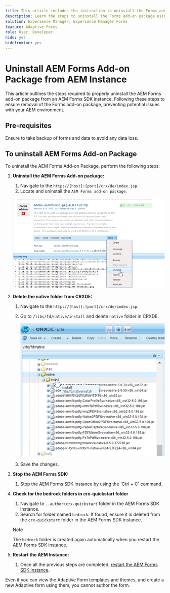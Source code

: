 ```yaml
---
title: This article includes the instruction to uninstall the Forms add-on package using CRX Package Manager.
description: Learn the steps to uninstall the Forms add-on package using CRX Package Manager.
solution: Experience Manager, Experience Manager Forms
feature: Adaptive Forms
role: User, Developer
hide: yes
hidefromtoc: yes
---
```


# Uninstall AEM Forms Add-on Package from AEM Instance

This article outlines the steps required to properly uninstall the AEM Forms add-on package from an AEM Forms SDK instance. Following these steps to ensure removal of the Forms add-on package, preventing potential issues with your AEM environment.

## Pre-requisites

Ensure to take backup of forms and data to avoid any data loss.

## To uninstall AEM Forms Add-on Package

To uninstall the AEM Forms Add-on Package, perform the following steps:

1. **Uninstall the AEM Forms Add-on package:**
   1. Navigate to the `http://[host]:[port]/crx/de/index.jsp`.
   1. Locate and uninstall the `AEM Forms add-on package`.
   
   ![Uninstall package](/help/forms/using/assets/uninstall-aem-forms-package.png)

1. **Delete the native folder from CRXDE:**
   1. Navigate to the `http://[host]:[port]/crx/de/index.jsp`.
   1. Go to `/libs/fd/native/install` and delete `native` folder in CRXDE.
   
      ![Delete native node from CRX/de](/help/forms/using/assets/native-install-folder-crxde.png)
   2. Save the changes.

2. **Stop the AEM Forms SDK:**
   1. Stop the AEM Forms SDK instance by using the 'Ctrl + C' command.

3. **Check for the bedrock folders in crx-quickstart folder**
     1. Navigate to `..author\crx-quickstart` folder in the AEM Forms SDK instance.
     2. Search for folder named `bedrock`.
   If found, ensure it is deleted from the `crx-quickstart` folder in the AEM Forms SDK instance.

   >[!NOTE]
   >
   > The `bedrock` folder is created again automatically when you restart the AEM Forms SDK instance. 
  
4. **Restart the AEM Instance:**
   1. Once all the previous steps are completed, [restart the AEM Forms SDK instance](/help/forms/using/restart-aem-sdk.md).
   
Even if you can view the Adaptive Form templates and themes, and create a new Adaptive form using them, you cannot author the form.



